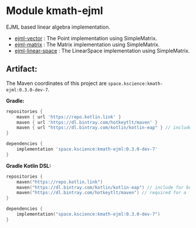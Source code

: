 # Module kmath-ejml

EJML based linear algebra implementation.

 - [ejml-vector](src/main/kotlin/space/kscience/kmath/ejml/EjmlVector.kt) : The Point implementation using SimpleMatrix.
 - [ejml-matrix](src/main/kotlin/space/kscience/kmath/ejml/EjmlMatrix.kt) : The Matrix implementation using SimpleMatrix.
 - [ejml-linear-space](src/main/kotlin/space/kscience/kmath/ejml/EjmlLinearSpace.kt) : The LinearSpace implementation using SimpleMatrix.


## Artifact:

The Maven coordinates of this project are `space.kscience:kmath-ejml:0.3.0-dev-7`.

**Gradle:**
```gradle
repositories {
    maven { url 'https://repo.kotlin.link' }
    maven { url 'https://dl.bintray.com/hotkeytlt/maven' }
    maven { url "https://dl.bintray.com/kotlin/kotlin-eap" } // include for builds based on kotlin-eap
}

dependencies {
    implementation 'space.kscience:kmath-ejml:0.3.0-dev-7'
}
```
**Gradle Kotlin DSL:**
```kotlin
repositories {
    maven("https://repo.kotlin.link")
    maven("https://dl.bintray.com/kotlin/kotlin-eap") // include for builds based on kotlin-eap
    maven("https://dl.bintray.com/hotkeytlt/maven") // required for a
}

dependencies {
    implementation("space.kscience:kmath-ejml:0.3.0-dev-7")
}
```
